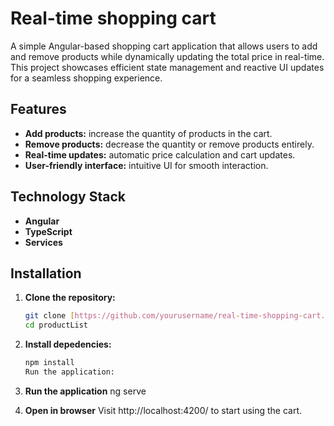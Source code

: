 # Real-time shopping cart

A simple Angular-based shopping cart application that allows users to add and remove products while dynamically updating the total price in real-time. This project showcases efficient state management and reactive UI updates for a seamless shopping experience.

## Features

- **Add products:** increase the quantity of products in the cart.
- **Remove products:** decrease the quantity or remove products entirely.
- **Real-time updates:** automatic price calculation and cart updates.
- **User-friendly interface:** intuitive UI for smooth interaction.
  
## Technology Stack

- **Angular**
- **TypeScript** 
- **Services**
  
## Installation

1. **Clone the repository:**
   ```bash
   git clone [https://github.com/yourusername/real-time-shopping-cart.git](https://github.com/jwasowicz/productCartManagement)
   cd productList

2. **Install depedencies:**
   ```bash
   npm install
   Run the application:

3. **Run the application**
ng serve

4. **Open in browser**
Visit http://localhost:4200/ to start using the cart.


